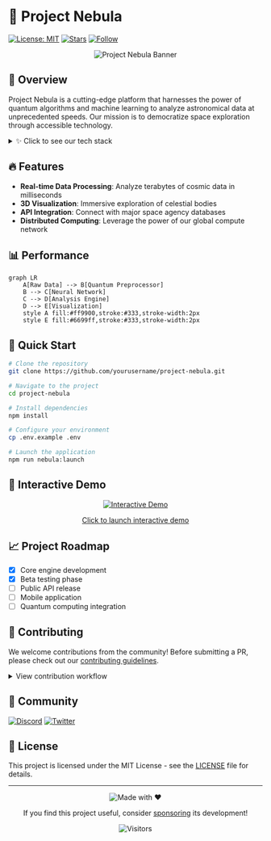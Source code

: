 # 🚀 Project Nebula

[![License: MIT](https://img.shields.io/badge/License-MIT-blue.svg)](https://opensource.org/licenses/MIT)
[![Stars](https://img.shields.io/github/stars/yourusername/project-nebula?style=social)](https://github.com/yourusername/project-nebula/stargazers)
[![Follow](https://img.shields.io/github/followers/yourusername?style=social)](https://github.com/yourusername)

<div align="center">
  <img src="https://api.placeholder.com/800x300" alt="Project Nebula Banner" />
</div>

## 🌌 Overview

Project Nebula is a cutting-edge platform that harnesses the power of quantum algorithms and machine learning to analyze astronomical data at unprecedented speeds. Our mission is to democratize space exploration through accessible technology.

<details>
<summary>✨ Click to see our tech stack</summary>
<br>

| Frontend | Backend | ML/AI | DevOps |
|----------|---------|-------|--------|
| React | Node.js | TensorFlow | Docker |
| TypeScript | GraphQL | PyTorch | Kubernetes |
| Tailwind CSS | MongoDB | CUDA | GitHub Actions |
| Three.js | Redis | JAX | Terraform |

</details>

## 🔥 Features

- **Real-time Data Processing**: Analyze terabytes of cosmic data in milliseconds
- **3D Visualization**: Immersive exploration of celestial bodies
- **API Integration**: Connect with major space agency databases
- **Distributed Computing**: Leverage the power of our global compute network

## 📊 Performance

```mermaid
graph LR
    A[Raw Data] --> B[Quantum Preprocessor]
    B --> C[Neural Network]
    C --> D[Analysis Engine]
    D --> E[Visualization]
    style A fill:#ff9900,stroke:#333,stroke-width:2px
    style E fill:#6699ff,stroke:#333,stroke-width:2px
```

## 🚀 Quick Start

```bash
# Clone the repository
git clone https://github.com/yourusername/project-nebula.git

# Navigate to the project
cd project-nebula

# Install dependencies
npm install

# Configure your environment
cp .env.example .env

# Launch the application
npm run nebula:launch
```

## 🧪 Interactive Demo

<div align="center">
  <a href="https://yourusername.github.io/project-nebula-demo">
    <img src="https://api.placeholder.com/600x300" alt="Interactive Demo" />
    <p>Click to launch interactive demo</p>
  </a>
</div>

## 📈 Project Roadmap

- [x] Core engine development
- [x] Beta testing phase
- [ ] Public API release
- [ ] Mobile application
- [ ] Quantum computing integration

## 🤝 Contributing

We welcome contributions from the community! Before submitting a PR, please check out our [contributing guidelines](CONTRIBUTING.md).

<details>
<summary>View contribution workflow</summary>

```
1. Fork the repository
2. Create your feature branch: `git checkout -b feature/amazing-feature`
3. Commit your changes: `git commit -m 'Add some amazing feature'`
4. Push to the branch: `git push origin feature/amazing-feature`
5. Open a Pull Request
```

</details>

## 💬 Community

[![Discord](https://img.shields.io/discord/123456789?color=7289DA&logo=discord&logoColor=white)](https://discord.gg/yourserver)
[![Twitter](https://img.shields.io/twitter/follow/projectnebula?style=social)](https://twitter.com/projectnebula)

## 📜 License

This project is licensed under the MIT License - see the [LICENSE](LICENSE) file for details.

---

<div align="center">
  <img src="https://api.placeholder.com/120x45" alt="Made with ❤️" />
  <p>If you find this project useful, consider <a href="https://github.com/sponsors/yourusername">sponsoring</a> its development!</p>
  
  ![Visitors](https://visitor-badge.glitch.me/badge?page_id=yourusername.project-nebula)
</div>
